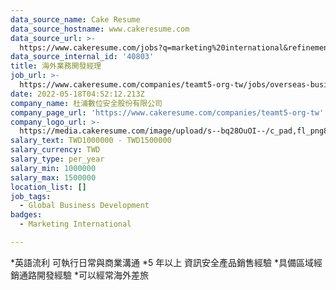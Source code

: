 ```yaml
---
data_source_name: Cake Resume
data_source_hostname: www.cakeresume.com
data_source_url: >-
  https://www.cakeresume.com/jobs?q=marketing%20international&refinementList%5Blang_name%5D%5B0%5D=English&refinementList%5Bsalary_type%5D=per_year&range%5Bsalary_range%5D%5Bmin%5D=1000000
data_source_internal_id: '40803'
title: 海外業務開發經理
job_url: >-
  https://www.cakeresume.com/companies/teamt5-org-tw/jobs/overseas-business-development-manager
date: 2022-05-18T04:52:12.213Z
company_name: 杜浦數位安全股份有限公司
company_page_url: 'https://www.cakeresume.com/companies/teamt5-org-tw'
company_logo_url: >-
  https://media.cakeresume.com/image/upload/s--bq28OuOI--/c_pad,fl_png8,h_200,w_200/v1634284230/sncnupc4f0di3ftnbf2v.png
salary_text: TWD1000000 - TWD1500000
salary_currency: TWD
salary_type: per_year
salary_min: 1000000
salary_max: 1500000
location_list: []
job_tags:
  - Global Business Development
badges:
  - Marketing International

---
```


*英語流利 可執行日常與商業溝通 *5 年以上 資訊安全產品銷售經驗 *具備區域經銷通路開發經驗 *可以經常海外差旅